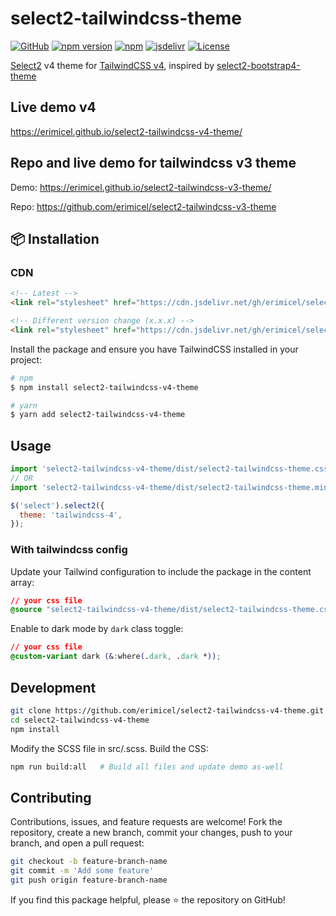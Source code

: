 # select2-tailwindcss-theme

[![GitHub](https://img.shields.io/github/v/release/erimicel/select2-tailwindcss-v4-theme?style=flat-square)](https://github.com/erimicel/select2-tailwindcss-v4-theme)
[![npm version](https://img.shields.io/npm/v/select2-tailwindcss-v4-theme?style=flat-square)](https://www.npmjs.com/package/select2-tailwindcss-v4-theme)
[![npm](https://img.shields.io/npm/dm/select2-tailwindcss-v4-theme?label=npm&style=flat-square)](https://www.npmjs.com/package/select2-tailwindcss-v4-theme)
[![jsdelivr](https://data.jsdelivr.com/v1/package/gh/erimicel/select2-tailwindcss-v4-theme/badge)](https://www.jsdelivr.com/package/gh/erimicel/select2-tailwindcss-v4-theme)
[![License](https://img.shields.io/github/license/erimicel/select2-tailwindcss-v4-theme?style=flat-square)](LICENSE)

[Select2](https://github.com/select2/select2) v4 theme for [TailwindCSS v4](https://tailwindcss.com/), inspired by [select2-bootstrap4-theme](https://github.com/ttskch/select2-bootstrap4-theme)

## Live demo v4

https://erimicel.github.io/select2-tailwindcss-v4-theme/

## Repo and live demo for tailwindcss v3 theme

Demo: https://erimicel.github.io/select2-tailwindcss-v3-theme/

Repo: https://github.com/erimicel/select2-tailwindcss-v3-theme

## 📦 Installation

### CDN

```html
<!-- Latest -->
<link rel="stylesheet" href="https://cdn.jsdelivr.net/gh/erimicel/select2-tailwindcss-v4-theme/dist/select2-tailwindcss-theme-plain.min.css">

<!-- Different version change (x.x.x) -->
<link rel="stylesheet" href="https://cdn.jsdelivr.net/gh/erimicel/select2-tailwindcss-v4-theme@x.x.x/dist/select2-tailwindcss-theme-plain.min.css">
```

Install the package and ensure you have TailwindCSS installed in your project:

```bash
# npm
$ npm install select2-tailwindcss-v4-theme

# yarn
$ yarn add select2-tailwindcss-v4-theme
```

## Usage

```js
import 'select2-tailwindcss-v4-theme/dist/select2-tailwindcss-theme.css'; // Regular version
// OR
import 'select2-tailwindcss-v4-theme/dist/select2-tailwindcss-theme.min.css'; // Minified version
```

```js
$('select').select2({
  theme: 'tailwindcss-4',
});
```

### With tailwindcss config

Update your Tailwind configuration to include the package in the content array:

```css
// your css file
@source "select2-tailwindcss-v4-theme/dist/select2-tailwindcss-theme.css";
```

Enable to dark mode by `dark` class toggle:
```css
// your css file
@custom-variant dark (&:where(.dark, .dark *));
```

## Development

```bash
git clone https://github.com/erimicel/select2-tailwindcss-v4-theme.git
cd select2-tailwindcss-v4-theme
npm install
```

Modify the SCSS file in src/.scss. Build the CSS:

```bash
npm run build:all   # Build all files and update demo as-well
```

## Contributing

Contributions, issues, and feature requests are welcome! Fork the repository, create a new branch, commit your changes, push to your branch, and open a pull request:

```bash
git checkout -b feature-branch-name
git commit -m 'Add some feature'
git push origin feature-branch-name
```

If you find this package helpful, please ⭐ the repository on GitHub!